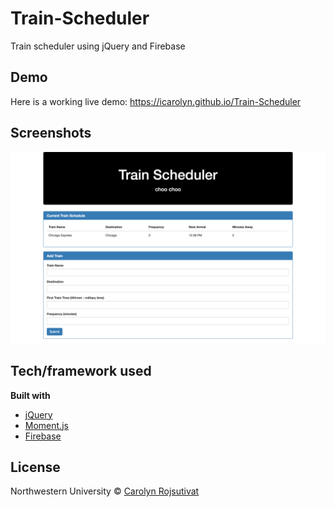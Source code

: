 # Train-Scheduler
Train scheduler using jQuery and Firebase

## Demo
Here is a working live demo: https://icarolyn.github.io/Train-Scheduler

## Screenshots
![](screencapture-file-Users-carolynrojsutivat-Desktop-code-Train-Scheduler-index-html-2018-04-03-12_37_59.png)

## Tech/framework used

<b>Built with</b>
- [jQuery](https://jquery.com)
- [Moment.js](https://momentjs.com)
- [Firebase](https://firebase.google.com)

## License

Northwestern University © [Carolyn Rojsutivat]()